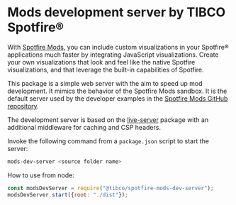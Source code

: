 # Mods development server by TIBCO Spotfire®

With [Spotfire Mods](https://tibcosoftware.github.io/spotfire-mods/), you can include custom visualizations in your Spotfire® applications much faster by integrating JavaScript visualizations. Create your own visualizations that look and feel like the native Spotfire visualizations, and that leverage the built-in capabilities of Spotfire.

This package is a simple web server with the aim to speed up mod development. It mimics the behavior of the Spotfire Mods sandbox. It is the default server used by the developer examples in the [Spotfire Mods GitHub repository](https://github.com/TIBCOSoftware/spotfire-mods).

The development server is based on the [live-server](https://www.npmjs.com/package/live-server) package with an additional middleware for caching and CSP headers.

Invoke the following command from a `package.json` script to start the server:

```bash
mods-dev-server <source folder name>
```

How to use from node:

```javascript
const modsDevServer = require("@tibco/spotfire-mods-dev-server");
modsDevServer.start({root: "./dist"});
```
